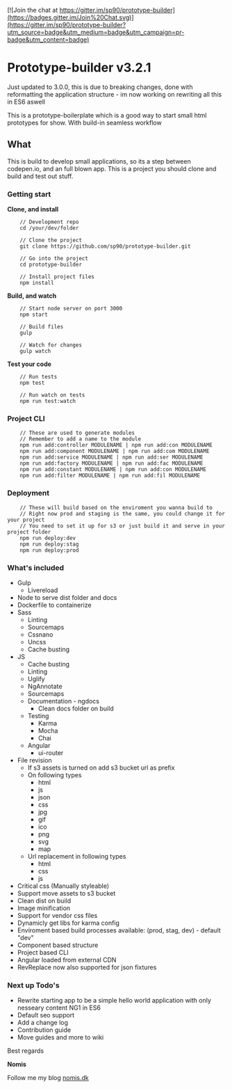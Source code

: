 [![Join the chat at https://gitter.im/sp90/prototype-builder](https://badges.gitter.im/Join%20Chat.svg)](https://gitter.im/sp90/prototype-builder?utm_source=badge&utm_medium=badge&utm_campaign=pr-badge&utm_content=badge)

# Prototype-builder v3.2.1

Just updated to 3.0.0, this is due to breaking changes, done with reformatting the application structure - im now working on rewriting all this in ES6 aswell

This is a prototype-boilerplate which is a good way to start small html prototypes for show. With build-in seamless workflow

## What

This is build to develop small applications, so its a step between codepen.io, and an full blown app. This is a project you should clone and build and test out stuff. 

### Getting start

**Clone, and install**

```
	// Development repo
	cd /your/dev/folder

	// Clone the project
	git clone https://github.com/sp90/prototype-builder.git
	
	// Go into the project
	cd prototype-builder
	
	// Install project files
	npm install
```

**Build, and watch**

```
	// Start node server on port 3000
	npm start
	
	// Build files
	gulp

	// Watch for changes
	gulp watch
```

**Test your code**

```
	// Run tests
	npm test
	
	// Run watch on tests
	npm run test:watch
```

### Project CLI

```
	// These are used to generate modules
	// Remember to add a name to the module
	npm run add:controller MODULENAME | npm run add:con MODULENAME
	npm run add:component MODULENAME | npm run add:com MODULENAME
	npm run add:service MODULENAME | npm run add:ser MODULENAME
	npm run add:factory MODULENAME | npm run add:fac MODULENAME
	npm run add:constant MODULENAME | npm run add:con MODULENAME
	npm run add:filter MODULENAME | npm run add:fil MODULENAME
```

### Deployment

```
	// These will build based on the enviroment you wanna build to
	// Right now prod and staging is the same, you could change it for your project
	// You need to set it up for s3 or just build it and serve in your project folder
	npm run deploy:dev
	npm run deploy:stag
	npm run deploy:prod
```


### What's included

* Gulp
	* Livereload
* Node to serve dist folder and docs
* Dockerfile to containerize
* Sass
	* Linting
	* Sourcemaps
	* Cssnano
	* Uncss
	* Cache busting
* JS
	* Cache busting
	* Linting
	* Uglify
	* NgAnnotate
	* Sourcemaps
	* Documentation - ngdocs
		* Clean docs folder on build
	* Testing
		* Karma
		* Mocha
		* Chai
	* Angular
		* ui-router
* File revision
	* If s3 assets is turned on add s3 bucket url as prefix
	* On following types
		* html
		* js
		* json
		* css
		* jpg
		* gif
		* ico
		* png
		* svg
		* map
	* Url replacement in following types
		* html
		* css
		* js
* Critical css (Manually styleable)
* Support move assets to s3 bucket
* Clean dist on build
* Image minification
* Support for vendor css files
* Dynamicly get libs for karma config
* Enviroment based build processes available: (prod, stag, dev) - default "dev"
* Component based structure
* Project based CLI
* Angular loaded from external CDN
* RevReplace now also supported for json fixtures

### Next up Todo's

* Rewrite starting app to be a simple hello world application with only nesseary content NG1 in ES6
* Default seo support
* Add a change log
* Contribution guide
* Move guides and more to wiki

Best regards

**Nomis**


Follow me my blog <a href="http://nomis.dk">nomis.dk</a>
